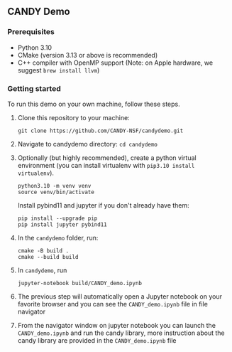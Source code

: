 ## CANDY Demo

### Prerequisites

* Python 3.10
* CMake (version 3.13 or above is recommended)
* C++ compiler with OpenMP support (Note: on Apple hardware, we suggest `brew install llvm`)

### Getting started

To run this demo on your own machine, follow these steps.

1. Clone this repository to your machine:

   ```
   git clone https://github.com/CANDY-NSF/candydemo.git
   ```
2. Navigate to candydemo directory: `cd candydemo`
3. Optionally (but highly recommended), create a python virtual environment (you can install virtualenv with `pip3.10 install virtualenv`).

   ```
   python3.10 -m venv venv
   source venv/bin/activate
   ```
   Install pybind11 and jupyter if you don't already have them:

   ```
   pip install --upgrade pip
   pip install jupyter pybind11
   ```
4. In the `candydemo` folder, run:

   ```
   cmake -B build .
   cmake --build build
   ```
5. In `candydemo`, run

   ```
   jupyter-notebook build/CANDY_demo.ipynb
   ```
6. The previous step will automatically open a Jupyter notebook on your favorite browser and you can see the 	`CANDY_demo.ipynb` file  in file navigator
7. From the navigator window on jupyter notebook you can launch the  `CANDY_demo.ipynb`  and run the candy library, more instruction about the candy library are  provided in the `CANDY_demo.ipynb` file
